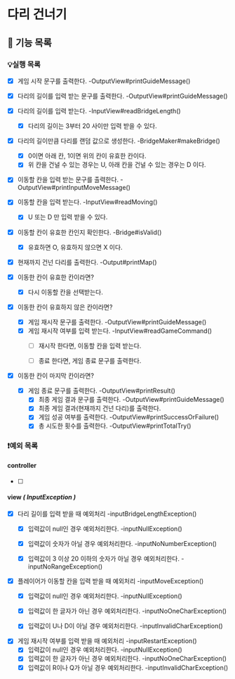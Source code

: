 # 다리 건너기

## 📄 기능 목록
### 💡실행 목록
- [x] 게임 시작 문구를 출력한다. -OutputView#printGuideMessage()
- [x] 다리의 길이를 입력 받는 문구를 출력한다. -OutputView#printGuideMessage()
- [x] 다리의 길이를 입력 받는다. -InputView#readBridgeLength()
  - [x] 다리의 길이는 3부터 20 사이만 입력 받을 수 있다.
- [x] 다리의 길이만큼 다리를 랜덤 값으로 생성한다. -BridgeMaker#makeBridge()
  - [x] 0이면 아래 칸, 1이면 위의 칸이 유효한 칸이다.
  - [x] 위 칸을 건널 수 있는 경우는 U, 아래 칸을 건널 수 있는 경우는 D 이다.
- [x] 이동할 칸을 입력 받는 문구를 출력한다. -OutputView#printInputMoveMessage()
- [x] 이동할 칸을 입력 받는다. -InputView#readMoving()
  - [x] U 또는 D 만 입력 받을 수 있다.
- [x] 이동할 칸이 유효한 칸인지 확인한다. -Bridge#isValid()
  - [x] 유효하면 O, 유효하지 않으면 X 이다.
- [x] 현재까지 건넌 다리를 출력한다. -Output#printMap()


- [x] 이동한 칸이 유효한 칸이라면? 
  -  [x] 다시 이동할 칸을 선택받는다.


- [x] 이동한 칸이 유효하지 않은 칸이라면? 
  - [x] 게임 재시작 문구를 출력한다. -OutputView#printGuideMessage()
  - [x] 게임 재시작 여부를 입력 받는다. -InputView#readGameCommand()
    - [ ] 재시작 한다면, 이동할 칸을 입력 받는다.
    - [ ] 종료 한다면, 게임 종료 문구를 출력한다.


- [x] 이동한 칸이 마지막 칸이라면?
  - [x] 게임 종료 문구를 출력한다. -OutputView#printResult()
    - [x] 최종 게임 결과 문구를 출력한다. -OutputView#printGuideMessage()
    - [x] 최종 게임 결과(현재까지 건넌 다리)를 출력한다.
    - [x] 게임 성공 여부를 출력한다. -OutputView#printSuccessOrFailure()
    - [x] 총 시도한 횟수를 출력한다. -OutputView#printTotalTry()

### ❗️예외 목록
#### controller
- [ ] 

#### view _( InputException )_
- [x] 다리 길이를 입력 받을 때 예외처리 -inputBridgeLengthException()
  - [x] 입력값이 null인 경우 예외처리한다. -inputNullException()
  - [x] 입력값이 숫자가 아닐 경우 예외처리한다. -inputNoNumberException()
  - [x] 입력값이 3 이상 20 이하의 숫자가 아닐 경우 예외처리한다. -inputNoRangeException()


- [x] 플레이어가 이동할 칸을 입력 받을 때 예외처리 -inputMoveException()
  - [x] 입력값이 null인 경우 예외처리한다. -inputNullException()
  - [x] 입력값이 한 글자가 아닌 경우 예외처리한다. -inputNoOneCharException()
  - [x] 입력값이 U나 D이 아닐 경우 예외처리한다. -inputInvalidCharException()


- [x] 게임 재시작 여부를 입력 받을 때 예외처리 -inputRestartException()
  - [x] 입력값이 null인 경우 예외처리한다. -inputNullException()
  - [x] 입력값이 한 글자가 아닌 경우 예외처리한다. -inputNoOneCharException()
  - [x] 입력값이 R이나 Q가 아닐 경우 예외처리한다. -inputInvalidCharException()